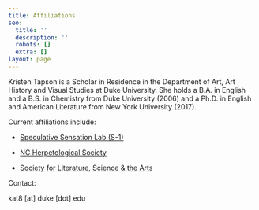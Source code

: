 ```yaml
---
title: Affiliations
seo:
  title: ''
  description: ''
  robots: []
  extra: []
layout: page
---
```

Kristen Tapson is a Scholar in Residence in the Department of Art, Art History and Visual Studies at Duke University. She holds a B.A. in English and a B.S. in Chemistry from Duke University (2006) and a Ph.D. in English and American Literature from New York University (2017).

Current affiliations include:

*   [Speculative Sensation Lab (S-1)](s-1lab.org)

<!---->

*   [NC Herpetological Society](https://ncherps.org/)

<!---->

*   [Society for Literature, Science & the Arts](https://litsciarts.org/)

Contact:

kat8 \[at] duke \[dot] edu

